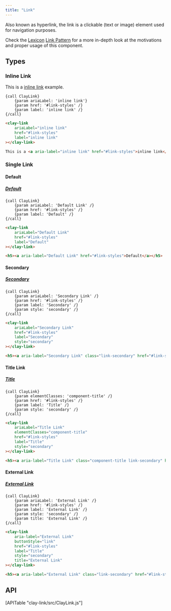 ```yaml
---
title: "Link"
---
```


Also known as hyperlink, the link is a clickable (text or image) element used for navigation purposes.

<div class="alert alert-info">Check the <a href="https://lexicondesign.io">Lexicon</a> <a href="https://lexicondesign.io/docs/patterns/link.html">Link Pattern</a> for a more in-depth look at the motivations and proper usage of this component.</div>

## Types

### Inline Link

This is a <a aria-label="inline link" href="#link-styles">inline link</a> example.

```soy
{call ClayLink}
    {param ariaLabel: 'inline link'}
    {param href: '#link-styles' /}
    {param label: 'inline link' /}
{/call}
```
```html
<clay-link
    ariaLabel="inline link"
    href="#link-styles"
    label="inline link"
></clay-link>
```
```html
This is a <a aria-label="inline link" href="#link-styles">inline link</a> example.
```

### Single Link

#### Default

<h5><a aria-label="Default Link" href="#link-styles">Default</a></h5>

```soy
{call ClayLink}
    {param ariaLabel: 'Default Link' /}
    {param href: '#link-styles' /}
    {param label: 'Default' /}
{/call}
```
```html
<clay-link
    ariaLabel="Default Link"
    href="#link-styles"
    label="Default"
></clay-link>
```
```html
<h5><a aria-label="Default Link" href="#link-styles">Default</a></h5>
```

#### Secondary

<h5><a aria-label="Secondary Link" class="link-secondary" href="#link-styles">Secondary</a></h5>

```soy
{call ClayLink}
    {param ariaLabel: 'Secondary Link' /}
    {param href: '#link-styles' /}
    {param label: 'Secondary' /}
    {param style: 'secondary' /}
{/call}
```
```html
<clay-link
    ariaLabel="Secondary Link"
    href="#link-styles"
    label="Secondary"
    style="secondary"
></clay-link>
```
```html
<h5><a aria-label="Secondary Link" class="link-secondary" href="#link-styles">Secondary</a></h5>
```

#### Title Link

<h5><a aria-label="Title Link" class="component-title link-secondary" href="#title-link">Title</a></h5>

```soy
{call ClayLink}
    {param elementClasses: 'component-title' /}
    {param href: '#link-styles' /}
    {param label: 'Title' /}
    {param style: 'secondary' /}
{/call}
```
```html
<clay-link
    ariaLabel="Title Link"
    elementClasses="component-title"
    href="#link-styles"
    label="Title"
    style="secondary"
></clay-link>
```
```html
<h5><a aria-label="Title Link" class="component-title link-secondary" href="#title-link" title="Title">Title</a></h5>
```

#### External Link

<h5><a aria-label="External Link" class="link-secondary" href="#link-styles" title="External Link">External Link</a></h5>

```soy
{call ClayLink}
    {param ariaLabel: 'External Link' /}
    {param href: '#link-styles' /}
    {param label: 'External Link' /}
    {param style: 'secondary' /}
    {param title: 'External Link' /}
{/call}
```
```html
<clay-link
    aria-label="External Link"
    buttonStyle="link"
    href="#link-styles"
    label="Title"
    style="secondary"
    title="External Link"
></clay-link>
```
```html
<h5><a aria-label="External Link" class="link-secondary" href="#link-styles" title="External Link">External Link</a></h5>
```

## API

<div>
    [APITable "clay-link/src/ClayLink.js"]
</div>


